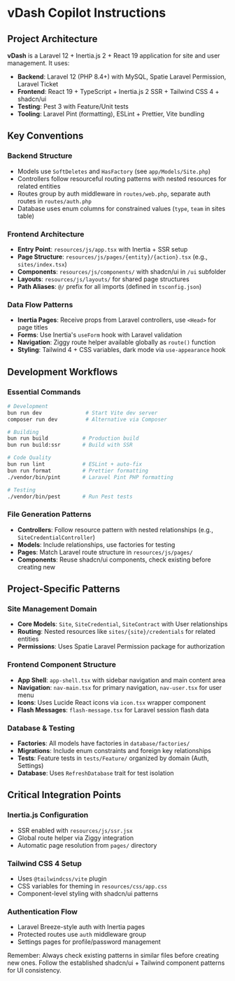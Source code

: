 # vDash Copilot Instructions

## Project Architecture

**vDash** is a Laravel 12 + Inertia.js 2 + React 19 application for site and user management. It uses:

- **Backend**: Laravel 12 (PHP 8.4+) with MySQL, Spatie Laravel Permission, Laravel Ticket
- **Frontend**: React 19 + TypeScript + Inertia.js 2 SSR + Tailwind CSS 4 + shadcn/ui
- **Testing**: Pest 3 with Feature/Unit tests
- **Tooling**: Laravel Pint (formatting), ESLint + Prettier, Vite bundling

## Key Conventions

### Backend Structure

- Models use `SoftDeletes` and `HasFactory` (see `app/Models/Site.php`)
- Controllers follow resourceful routing patterns with nested resources for related entities
- Routes group by auth middleware in `routes/web.php`, separate auth routes in `routes/auth.php`
- Database uses enum columns for constrained values (`type`, `team` in sites table)

### Frontend Architecture

- **Entry Point**: `resources/js/app.tsx` with Inertia + SSR setup
- **Page Structure**: `resources/js/pages/{entity}/{action}.tsx` (e.g., `sites/index.tsx`)
- **Components**: `resources/js/components/` with shadcn/ui in `/ui` subfolder
- **Layouts**: `resources/js/layouts/` for shared page structures
- **Path Aliases**: `@/` prefix for all imports (defined in `tsconfig.json`)

### Data Flow Patterns

- **Inertia Pages**: Receive props from Laravel controllers, use `<Head>` for page titles
- **Forms**: Use Inertia's `useForm` hook with Laravel validation
- **Navigation**: Ziggy route helper available globally as `route()` function
- **Styling**: Tailwind 4 + CSS variables, dark mode via `use-appearance` hook

## Development Workflows

### Essential Commands

```bash
# Development
bun run dev              # Start Vite dev server
composer run dev         # Alternative via Composer

# Building
bun run build           # Production build
bun run build:ssr       # Build with SSR

# Code Quality
bun run lint            # ESLint + auto-fix
bun run format          # Prettier formatting
./vendor/bin/pint       # Laravel Pint PHP formatting

# Testing
./vendor/bin/pest       # Run Pest tests
```

### File Generation Patterns

- **Controllers**: Follow resource pattern with nested relationships (e.g., `SiteCredentialController`)
- **Models**: Include relationships, use factories for testing
- **Pages**: Match Laravel route structure in `resources/js/pages/`
- **Components**: Reuse shadcn/ui components, check existing before creating new

## Project-Specific Patterns

### Site Management Domain

- **Core Models**: `Site`, `SiteCredential`, `SiteContract` with User relationships
- **Routing**: Nested resources like `sites/{site}/credentials` for related entities
- **Permissions**: Uses Spatie Laravel Permission package for authorization

### Frontend Component Structure

- **App Shell**: `app-shell.tsx` with sidebar navigation and main content area
- **Navigation**: `nav-main.tsx` for primary navigation, `nav-user.tsx` for user menu
- **Icons**: Uses Lucide React icons via `icon.tsx` wrapper component
- **Flash Messages**: `flash-message.tsx` for Laravel session flash data

### Database & Testing

- **Factories**: All models have factories in `database/factories/`
- **Migrations**: Include enum constraints and foreign key relationships
- **Tests**: Feature tests in `tests/Feature/` organized by domain (Auth, Settings)
- **Database**: Uses `RefreshDatabase` trait for test isolation

## Critical Integration Points

### Inertia.js Configuration

- SSR enabled with `resources/js/ssr.jsx`
- Global route helper via Ziggy integration
- Automatic page resolution from `pages/` directory

### Tailwind CSS 4 Setup

- Uses `@tailwindcss/vite` plugin
- CSS variables for theming in `resources/css/app.css`
- Component-level styling with shadcn/ui patterns

### Authentication Flow

- Laravel Breeze-style auth with Inertia pages
- Protected routes use `auth` middleware group
- Settings pages for profile/password management

Remember: Always check existing patterns in similar files before creating new ones. Follow the established shadcn/ui + Tailwind component patterns for UI consistency.
